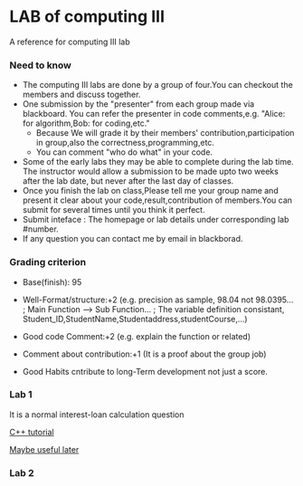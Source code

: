 # LAB of computing III
A reference for computing III lab

### Need to know 

* The computing III labs are done by a group of four.You can checkout the members and discuss together.
* One submission by the "presenter" from each group made via blackboard. You can refer the  presenter in code comments,e.g. "Alice: for algorithm,Bob: for coding,etc."
    * Because We  will grade it by their members' contribution,participation in group,also the correctness,programming,etc.
    * You can comment "who do what" in your code.
* Some of the early labs they may be able to complete during the lab time. The instructor would allow a submission to be made upto two weeks after the lab date, but
never after the last day of classes. 
* Once you finish the lab on class,Please tell me your group name and present it clear about your code,result,contribution of members.You can submit for several times until you think it perfect.
* Submit inteface : The homepage or lab details under corresponding lab #number.
* If any question you can contact me by email in blackborad.

### Grading criterion
* Base(finish): 95

* Well-Format/structure:+2 (e.g. precision as sample, 98.04 not 98.0395... ; Main Function ——> Sub Function... ; The variable definition consistant, Student_ID,StudentName,Studentaddress,studentCourse,...)

* Good code Comment:+2 (e.g. explain the function or related)

* Comment about contribution:+1 (It is a proof about the group job)

* Good Habits cntribute to long-Term development not just a score.


### Lab 1 
It is a normal interest-loan calculation question

[C++ tutorial](https://www.w3schools.com/cpp/default.asp)

[Maybe useful later](https://github.com/movery/Computing-III)


### Lab 2
